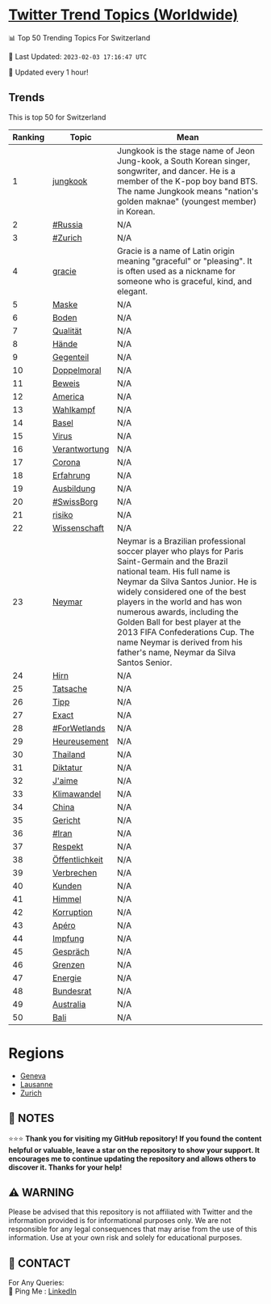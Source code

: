 [Twitter Trend Topics (Worldwide)](https://github.com/ErcinDedeoglu/Twitter-Trend-Topics)
==========


📊 Top 50 Trending Topics For Switzerland

📆 Last Updated: `2023-02-03 17:16:47 UTC`

🔧 Updated every 1 hour!


## Trends

This is top 50 for Switzerland

| Ranking | Topic | Mean |
| ------- | ------------ | ------------ |
| 1 | [jungkook](http://twitter.com/search?q=jungkook) | Jungkook is the stage name of Jeon Jung-kook, a South Korean singer, songwriter, and dancer. He is a member of the K-pop boy band BTS. The name Jungkook means "nation's golden maknae" (youngest member) in Korean. |
| 2 | [#Russia](http://twitter.com/search?q=%23Russia) | N/A |
| 3 | [#Zurich](http://twitter.com/search?q=%23Zurich) | N/A |
| 4 | [gracie](http://twitter.com/search?q=gracie) | Gracie is a name of Latin origin meaning "graceful" or "pleasing". It is often used as a nickname for someone who is graceful, kind, and elegant. |
| 5 | [Maske](http://twitter.com/search?q=Maske) | N/A |
| 6 | [Boden](http://twitter.com/search?q=Boden) | N/A |
| 7 | [Qualität](http://twitter.com/search?q=Qualit%c3%a4t) | N/A |
| 8 | [Hände](http://twitter.com/search?q=H%c3%a4nde) | N/A |
| 9 | [Gegenteil](http://twitter.com/search?q=Gegenteil) | N/A |
| 10 | [Doppelmoral](http://twitter.com/search?q=Doppelmoral) | N/A |
| 11 | [Beweis](http://twitter.com/search?q=Beweis) | N/A |
| 12 | [America](http://twitter.com/search?q=America) | N/A |
| 13 | [Wahlkampf](http://twitter.com/search?q=Wahlkampf) | N/A |
| 14 | [Basel](http://twitter.com/search?q=Basel) | N/A |
| 15 | [Virus](http://twitter.com/search?q=Virus) | N/A |
| 16 | [Verantwortung](http://twitter.com/search?q=Verantwortung) | N/A |
| 17 | [Corona](http://twitter.com/search?q=Corona) | N/A |
| 18 | [Erfahrung](http://twitter.com/search?q=Erfahrung) | N/A |
| 19 | [Ausbildung](http://twitter.com/search?q=Ausbildung) | N/A |
| 20 | [#SwissBorg](http://twitter.com/search?q=%23SwissBorg) | N/A |
| 21 | [risiko](http://twitter.com/search?q=risiko) | N/A |
| 22 | [Wissenschaft](http://twitter.com/search?q=Wissenschaft) | N/A |
| 23 | [Neymar](http://twitter.com/search?q=Neymar) | Neymar is a Brazilian professional soccer player who plays for Paris Saint-Germain and the Brazil national team. His full name is Neymar da Silva Santos Junior. He is widely considered one of the best players in the world and has won numerous awards, including the Golden Ball for best player at the 2013 FIFA Confederations Cup. The name Neymar is derived from his father's name, Neymar da Silva Santos Senior. |
| 24 | [Hirn](http://twitter.com/search?q=Hirn) | N/A |
| 25 | [Tatsache](http://twitter.com/search?q=Tatsache) | N/A |
| 26 | [Tipp](http://twitter.com/search?q=Tipp) | N/A |
| 27 | [Exact](http://twitter.com/search?q=Exact) | N/A |
| 28 | [#ForWetlands](http://twitter.com/search?q=%23ForWetlands) | N/A |
| 29 | [Heureusement](http://twitter.com/search?q=Heureusement) | N/A |
| 30 | [Thailand](http://twitter.com/search?q=Thailand) | N/A |
| 31 | [Diktatur](http://twitter.com/search?q=Diktatur) | N/A |
| 32 | [J'aime](http://twitter.com/search?q=J%27aime) | N/A |
| 33 | [Klimawandel](http://twitter.com/search?q=Klimawandel) | N/A |
| 34 | [China](http://twitter.com/search?q=China) | N/A |
| 35 | [Gericht](http://twitter.com/search?q=Gericht) | N/A |
| 36 | [#Iran](http://twitter.com/search?q=%23Iran) | N/A |
| 37 | [Respekt](http://twitter.com/search?q=Respekt) | N/A |
| 38 | [Öffentlichkeit](http://twitter.com/search?q=%c3%96ffentlichkeit) | N/A |
| 39 | [Verbrechen](http://twitter.com/search?q=Verbrechen) | N/A |
| 40 | [Kunden](http://twitter.com/search?q=Kunden) | N/A |
| 41 | [Himmel](http://twitter.com/search?q=Himmel) | N/A |
| 42 | [Korruption](http://twitter.com/search?q=Korruption) | N/A |
| 43 | [Apéro](http://twitter.com/search?q=Ap%c3%a9ro) | N/A |
| 44 | [Impfung](http://twitter.com/search?q=Impfung) | N/A |
| 45 | [Gespräch](http://twitter.com/search?q=Gespr%c3%a4ch) | N/A |
| 46 | [Grenzen](http://twitter.com/search?q=Grenzen) | N/A |
| 47 | [Energie](http://twitter.com/search?q=Energie) | N/A |
| 48 | [Bundesrat](http://twitter.com/search?q=Bundesrat) | N/A |
| 49 | [Australia](http://twitter.com/search?q=Australia) | N/A |
| 50 | [Bali](http://twitter.com/search?q=Bali) | N/A |



# Regions

* [Geneva](</Switzerland/Geneva.md>)
* [Lausanne](</Switzerland/Lausanne.md>)
* [Zurich](</Switzerland/Zurich.md>)



## 📝 NOTES

⭐⭐⭐ **Thank you for visiting my GitHub repository! If you found the content helpful or valuable, leave a star on the repository to show your support. It encourages me to continue updating the repository and allows others to discover it. Thanks for your help!**


## ⚠️ WARNING

Please be advised that this repository is not affiliated with Twitter and the information provided is for informational purposes only. We are not responsible for any legal consequences that may arise from the use of this information. Use at your own risk and solely for educational purposes.


## 📨 CONTACT

 For Any Queries:  
            🏓 Ping Me : [LinkedIn](https://www.linkedin.com/in/ercindedeoglu/)

